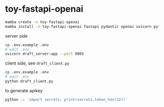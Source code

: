 # toy-fastapi-openai

```bash
mamba create -n toy-fastapi-openai
mamba install -n toy-fastapi-openai fastapi pydantic openai uvicorn python-dotenv
```

server side

```bash
cp .env.example .env
# edit .env
uvicorn draft_server:app --port 9803
```

client side, see `draft_client.py`

```bash
cp .env.example .env
# edit .env
python draft_client.py
```

to generate apikey

```bash
python -c 'import secrets; print(secrets.token_hex(32))'
```
